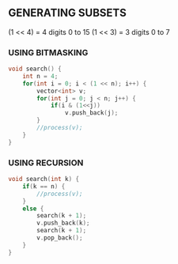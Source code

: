 ## GENERATING SUBSETS

(1 << 4) = 4 digits 0 to 15
(1 << 3) = 3 digits 0 to 7


### USING BITMASKING
```cpp
void search() {
	int n = 4;
	for(int i = 0; i < (1 << n); i++) {
		vector<int> v;
		for(int j = 0; j < n; j++) {
			if(i & (1<<j))
				v.push_back(j);
		}
		//process(v);
	}
}
```

### USING RECURSION
```cpp
void search(int k) {
	if(k == n) {
		//process(v);
	}
	else {
		search(k + 1);
		v.push_back(k);
		search(k + 1);
		v.pop_back();
	}
}
```

